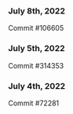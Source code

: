 ### July 8th, 2022

Commit #106605

### July 5th, 2022

Commit #314353


### July 4th, 2022

Commit #72281
